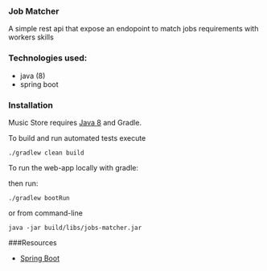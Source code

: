 ### Job Matcher

A simple rest api that expose an endopoint to match jobs requirements with workers skills

### Technologies used:
- java (8)
- spring boot

### Installation

Music Store requires [Java 8](https://www.java.com/en/) and Gradle.


To build and run automated tests execute

```
./gradlew clean build
```

To run the web-app locally with gradle:


then run:

```
./gradlew bootRun
```

or from command-line

```
java -jar build/libs/jobs-matcher.jar
```

###Resources
- [Spring Boot](https://projects.spring.io/spring-boot/)
